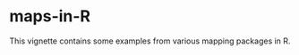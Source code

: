 # maps-in-R
This vignette contains some examples from various mapping packages in R.


<script src="https://gist.github.com/lecy/8bf3a15ad894ca98b0722b35978a8115.js"></script>
